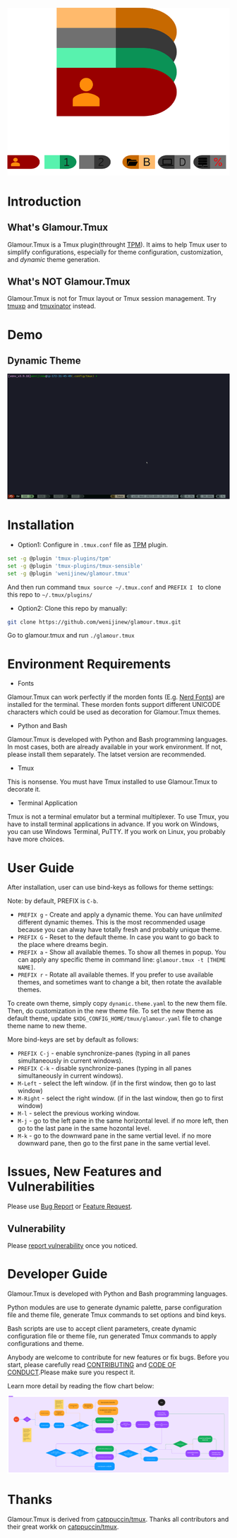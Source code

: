 ![Glamour.Tmux](assets/images/glamour.tmux.v2.png)

# Introduction

## What's Glamour.Tmux

Glamour.Tmux is a Tmux plugin(throught [TPM](https://github.com/tmux-plugins/tpm)). It aims to help Tmux user to simplify configurations, especially for theme configuration, customization, and *dynamic* theme generation.

## What's NOT Glamour.Tmux

Glamour.Tmux is not for Tmux layout or Tmux session management. Try [tmuxp](https://github.com/tmux-python/tmuxp) and [tmuxinator](https://github.com/tmuxinator/tmuxinator) instead.

# Demo

## Dynamic Theme

![Dynamic Theme Demo](assets/images/glamour_tmux_dyanmic_theme.gif)

# Installation


* Option1: Configure in `.tmux.conf` file as [TPM](https://github.com/tmux-plugins/tpm) plugin.

``` bash
set -g @plugin 'tmux-plugins/tpm'
set -g @plugin 'tmux-plugins/tmux-sensible'
set -g @plugin 'wenijinew/glamour.tmux'
```

And then run command `tmux source ~/.tmux.conf` and `PREFIX I ` to clone this repo to `~/.tmux/plugins/`

* Option2: Clone this repo by manually:

``` bash
git clone https://github.com/wenijinew/glamour.tmux.git
```

Go to glamour.tmux and run `./glamour.tmux`


# Environment Requirements

* Fonts

Glamour.Tmux can work perfectly if the morden fonts (E.g. [Nerd Fonts](https://www.nerdfonts.com/font-downloads)) are installed for the terminal. These morden fonts support different UNICODE characters which could be used as decoration for Glamour.Tmux themes.

* Python and Bash

Glamour.Tmux is developed with Python and Bash programming languages. In most cases, both are already available in your work environment. If not, please install them separately. The latset version are recommended.

* Tmux

This is nonsense. You must have Tmux installed to use Glamour.Tmux to decorate it.

* Terminal Application

Tmux is not a terminal emulator but a terminal multiplexer. To use Tmux, you have to install terminal applications in advance.
If you work on Windows, you can use Windows Terminal, PuTTY. If you work on Linux, you probably have more choices.

# User Guide

After installation, user can use bind-keys as follows for theme settings:

Note: by default, PREFIX is `C-b`.

* `PREFIX g` - Create and apply a dynamic theme. You can have *unlimited* different dynamic themes. This is the most recommended usage because you can alway have totally fresh and probably unique theme.
* `PREFIX G` - Reset to the default theme. In case you want to go back to the place where dreams begin.
* `PREFIX a` - Show all available themes. To show all themes in popup. You can apply any specific theme in command line: `glamour.tmux -t [THEME NAME]`.
* `PREFIX r` - Rotate all available themes. If you prefer to use available themes, and sometimes want to change a bit, then rotate the available themes.

To create own theme, simply copy `dynamic.theme.yaml` to the new them file. Then, do customization in the new theme file.
To set the new theme as default theme, update `$XDG_CONFIG_HOME/tmux/glamour.yaml` file to change theme name to new theme.

More bind-keys are set by default as follows:

* `PREFIX C-j` - enable synchronize-panes (typing in all panes simultaneously in current windows).
* `PREFIX C-k` - disable synchronize-panes (typing in all panes simultaneously in current windows).
* `M-Left` - select the left window. (if in the first window, then go to last window)
* `M-Right` - select the right window. (if in the last window, then go to first window)
* `M-l` - select the previous working window.
* `M-j` - go to the left pane in the same horizontal level. if no more left, then go to the last pane in the same hozontal level.
* `M-k` - go to the downward pane in the same vertial level. if no more downward pane, then go to the first pane in the same vertial level.

# Issues, New Features and Vulnerabilities

Please use [Bug Report](https://github.com/wenijinew/glamour.tmux/issues/new?assignees=&labels=&projects=&template=bug_report.md&title=) or [Feature Request](https://github.com/wenijinew/glamour.tmux/issues/new?assignees=&labels=&projects=&template=feature_request.md&title=).

## Vulnerability

Please [report vulnerability](https://github.com/wenijinew/glamour.tmux/security/advisories/new) once you noticed.

# Developer Guide

Glamour.Tmux is developed with Python and Bash programming languages.

Python modules are use to generate dynamic palette, parse configuration file and theme file, generate Tmux commands to set options and bind keys.

Bash scripts are use to accept client parameters, create dynamic configuration file or theme file, run generated Tmux commands to apply configurations and theme.

Anybody are welcome to contribute for new features or fix bugs. Before you start, please carefully read [CONTRIBUTING](CONTRIBUTING.md) and [CODE OF CONDUCT](CODE_OF_CONDUCT.md).Please make sure you respect it.

Learn more detail by reading the flow chart below:

![Glamour Tmux Flow Chart](assets/images/glamour_tmux_flow_chart.png)

# Thanks

Glamour.Tmux is derived from [catppuccin/tmux](https://github.com/catppuccin/tmux). Thanks all contributors and their great workk on [catppuccin/tmux](https://github.com/catppuccin/tmux).
